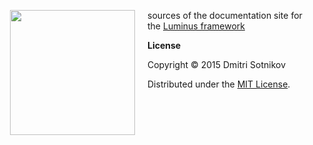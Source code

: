 
<img src="https://raw.githubusercontent.com/luminus-framework/luminus/master/luminus.png"
 hspace="20" align="left" height="200"/>
 

sources of the documentation site for the [Luminus framework](http://www.luminusweb.net) 

**License**

Copyright © 2015 Dmitri Sotnikov

Distributed under the [MIT License](http://opensource.org/licenses/MIT).
